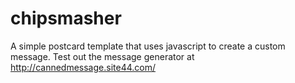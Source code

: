 # chipsmasher

A simple postcard template that uses javascript to create a custom message. Test out the message generator at http://cannedmessage.site44.com/

